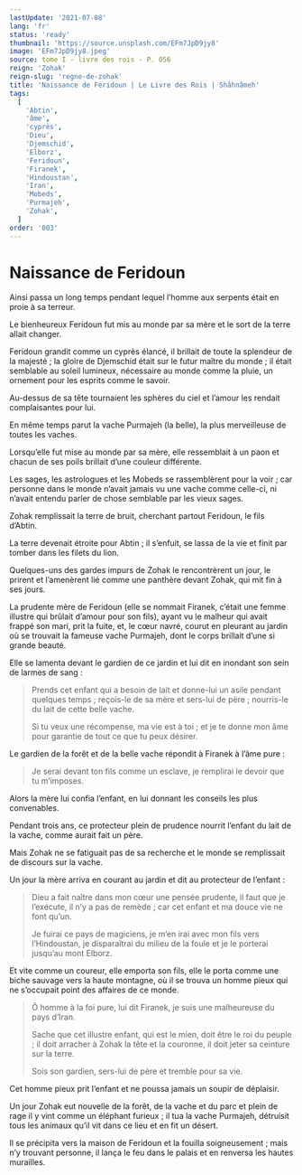 ```yaml
---
lastUpdate: '2021-07-08'
lang: 'fr'
status: 'ready'
thumbnail: 'https://source.unsplash.com/EFm7JpD9jy8'
image: 'EFm7JpD9jy8.jpeg'
source: tome I - livre des rois - P. 056
reign: 'Zohak'
reign-slug: 'regne-de-zohak'
title: 'Naissance de Feridoun | Le Livre des Rois | Shâhnâmeh'
tags:
  [
    'Abtin',
    'âme',
    'cyprès',
    'Dieu',
    'Djemschid',
    'Elborz',
    'Feridoun',
    'Firanek',
    'Hindoustan',
    'Iran',
    'Mobeds',
    'Purmajeh',
    'Zohak',
  ]
order: '003'
---
```


<!-- LTeX: language=fr -->

# Naissance de Feridoun

Ainsi passa un long temps pendant lequel l’homme aux serpents était en proie à sa terreur.

Le bienheureux Feridoun fut mis au monde par sa mère et le sort de la terre allait changer.

Feridoun grandit comme un cyprès élancé, il brillait de toute la splendeur de la majesté ; la gloire de Djemschid était sur le futur maître du monde ; il était semblable au soleil lumineux, nécessaire au monde comme la pluie, un ornement pour les esprits comme le savoir.

Au-dessus de sa tête tournaient les sphères du ciel et l’amour les rendait complaisantes pour lui.

En même temps parut la vache Purmajeh (la belle), la plus merveilleuse de toutes les vaches.

Lorsqu’elle fut mise au monde par sa mère, elle ressemblait à un paon et chacun de ses poils brillait d’une couleur différente.

Les sages, les astrologues et les Mobeds se rassemblèrent pour la voir ; car personne dans le monde n’avait jamais vu une vache comme celle-ci, ni n’avait entendu parler de chose semblable par les vieux sages.

Zohak remplissait la terre de bruit, cherchant partout Feridoun, le fils d’Abtin.

La terre devenait étroite pour Abtin ; il s’enfuit, se lassa de la vie et finit par tomber dans les filets du lion.

Quelques-uns des gardes impurs de Zohak le rencontrèrent un jour, le prirent et l’amenèrent lié comme une panthère devant Zohak, qui mit fin à ses jours.

La prudente mère de Feridoun (elle se nommait Firanek, c’était une femme illustre qui brûlait d’amour pour son fils), ayant vu le malheur qui avait frappé son mari, prit la fuite, et, le cœur navré, courut en pleurant au jardin où se trouvait la fameuse vache Purmajeh, dont le corps brillait d’une si grande beauté.

Elle se lamenta devant le gardien de ce jardin et lui dit en inondant son sein de larmes de sang :

> Prends cet enfant qui a besoin de lait et donne-lui un asile pendant quelques temps ; reçois-le de sa mère et sers-lui de père ; nourris-le du lait de cette belle vache.
>
> Si tu veux une récompense, ma vie est à toi ; et je te donne mon âme pour garantie de tout ce que tu peux désirer.

Le gardien de la forêt et de la belle vache répondit à Firanek à l’âme pure :

> Je serai devant ton fils comme un esclave, je remplirai le devoir que tu m’imposes.

Alors la mère lui confia l’enfant, en lui donnant les conseils les plus convenables.

Pendant trois ans, ce protecteur plein de prudence nourrit l’enfant du lait de la vache, comme aurait fait un père.

Mais Zohak ne se fatiguait pas de sa recherche et le monde se remplissait de discours sur la vache.

Un jour la mère arriva en courant au jardin et dit au protecteur de l’enfant :

> Dieu a fait naître dans mon cœur une pensée prudente, il faut que je l’exécute, il n’y a pas de remède ; car cet enfant et ma douce vie ne font qu’un.
>
> Je fuirai ce pays de magiciens, je m’en irai avec mon fils vers l’Hindoustan, je disparaîtrai du milieu de la foule et je le porterai jusqu’au mont Elborz.

Et vite comme un coureur, elle emporta son fils, elle le porta comme une biche sauvage vers la haute montagne, où il se trouva un homme pieux qui ne s’occupait point des affaires de ce monde.

> Ô homme à la foi pure, lui dit Firanek, je suis une malheureuse du pays d’Iran.
>
> Sache que cet illustre enfant, qui est le mien, doit être le roi du peuple ; il doit arracher à Zohak la tête et la couronne, il doit jeter sa ceinture sur la terre.
>
> Sois son gardien, sers-lui de père et tremble pour sa vie.

Cet homme pieux prit l’enfant et ne poussa jamais un soupir de déplaisir.

Un jour Zohak eut nouvelle de la forêt, de la vache et du parc et plein de rage il y vint comme un éléphant furieux ; il tua la vache Purmajeh, détruisit tous les animaux qu’il vit dans ce lieu et en fit un désert.

Il se précipita vers la maison de Feridoun et la fouilla soigneusement ; mais n’y trouvant personne, il lança le feu dans le palais et en renversa les hautes murailles.
